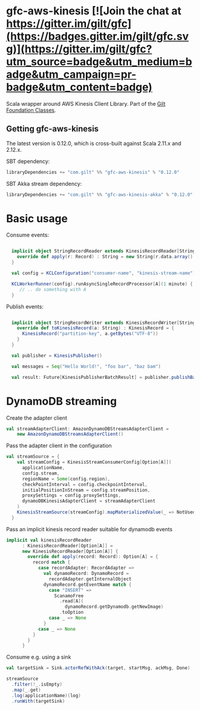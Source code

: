 # gfc-aws-kinesis [![Join the chat at https://gitter.im/gilt/gfc](https://badges.gitter.im/gilt/gfc.svg)](https://gitter.im/gilt/gfc?utm_source=badge&utm_medium=badge&utm_campaign=pr-badge&utm_content=badge)

Scala wrapper around AWS Kinesis Client Library. Part of the [Gilt Foundation Classes](https://github.com/gilt?q=gfc).

## Getting gfc-aws-kinesis

The latest version is 0.12.0, which is cross-built against Scala 2.11.x and 2.12.x.

SBT dependency:

```scala
libraryDependencies += "com.gilt" %% "gfc-aws-kinesis" % "0.12.0"
```

SBT Akka stream dependency:

```scala
libraryDependencies += "com.gilt" %% "gfc-aws-kinesis-akka" % "0.12.0"
```

# Basic usage

Consume events:

```scala

  implicit object StringRecordReader extends KinesisRecordReader[String]{
    override def apply(r: Record) : String = new String(r.data.array(), "UTF-8")
  }

  val config = KCLConfiguration("consumer-name", "kinesis-stream-name")

  KCLWorkerRunner(config).runAsyncSingleRecordProcessor[A](1 minute) { a: String =>
     // .. do something with A
  }
```

Publish events:

```scala

  implicit object StringRecordWriter extends KinesisRecordWriter[String] {
    override def toKinesisRecord(a: String) : KinesisRecord = {
      KinesisRecord("partition-key", a.getBytes("UTF-8"))
    }
  }

  val publisher = KinesisPublisher()

  val messages = Seq("Hello World!", "foo bar", "baz bam")

  val result: Future[KinesisPublisherBatchResult] = publisher.publishBatch("kinesis-stream-name", messages)
```

# DynamoDB streaming

Create the adapter client
```scala
val streamAdapterClient: AmazonDynamoDBStreamsAdapterClient =
    new AmazonDynamoDBStreamsAdapterClient()
```

Pass the adapter client in the configuration
```scala
val streamSource = {
    val streamConfig = KinesisStreamConsumerConfig[Option[A]](
      applicationName,
      config.stream,
      regionName = Some(config.region),
      checkPointInterval = config.checkpointInterval,
      initialPositionInStream = config.streamPosition,
      proxySettings = config.proxySettings,
      dynamoDBKinesisAdapterClient = streamAdapterClient
    )
    KinesisStreamSource(streamConfig).mapMaterializedValue(_ => NotUsed)
  }
```

Pass an implicit kinesis record reader suitable for dynamodb events
```scala
implicit val kinesisRecordReader
      : KinesisRecordReader[Option[A]] =
      new KinesisRecordReader[Option[A]] {
        override def apply(record: Record): Option[A] = {
          record match {
            case recordAdapter: RecordAdapter =>
              val dynamoRecord: DynamoRecord =
                recordAdapter.getInternalObject
              dynamoRecord.getEventName match {
                case "INSERT" =>
                  ScanamoFree
                    .read[A](
                      dynamoRecord.getDynamodb.getNewImage)
                    .toOption
                case _ => None
              }
            case _ => None
          }
        }
      }
```

Consume e.g. using a sink

```scala
val targetSink = Sink.actorRefWithAck(target, startMsg, ackMsg, Done)

streamSource
  .filter(!_.isEmpty)
  .map(_.get)
  .log(applicationName)(log)
  .runWith(targetSink)
```


